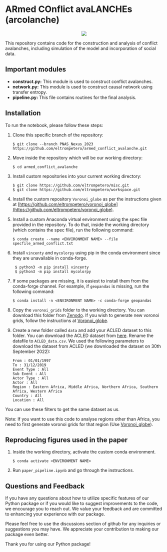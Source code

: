 # ARmed COnflict avaLANCHEs (arcolanche)

<p align="center">
  <img src="https://github.com/eltrompetero/armed_conflict_avalanche/blob/PNAS_Nexus_2023/avalanches_dt32_dx320_gridix3.gif" />
</p>

This repository contains code for the construction and analysis of conflict avalanches, including simulation of the model and incorporation of social data.

## Important modules

- **construct.py:** This module is used to construct conflict avalanches.
- **network.py:** This module is used to construct causal network using transfer entropy.
- **pipeline.py:** This file contains routines for the final analysis.

## Installation

To run the notebook, please follow these steps:

1. Clone this specific branch of the repository:

    ```
    $ git clone --branch PNAS_Nexus_2023 https://github.com/eltrompetero/armed_conflict_avalanche.git
    ```

2. Move inside the repository which will be our working directory:

    ```
    $ cd armed_conflict_avalanche
    ```

3. Install custom repositories into your current working directory:

    ```
    $ git clone https://github.com/eltrompetero/misc.git
    $ git clone https://github.com/eltrompetero/workspace.git
    ```

4. Install the custom repository `Voronoi_globe` as per the instructions given at [https://github.com/eltrompetero/voronoi_globe](https://github.com/eltrompetero/voronoi_globe).

5. Install a custom Anaconda virtual environment using the spec file provided in the repository. To do that, inside the working directory (which contains the spec file), run the following command:

    ```
    $ conda create --name <ENVIRONMENT NAME> --file specfile_armed_conflict.txt
    ```
6. Install `vincenty` and `mycolorpy` using pip in the conda environment since they are unavailable in conda-forge.
   ```
    $ python3 -m pip install vincenty
    $ python3 -m pip install mycolorpy
   ```
   
8. If some packages are missing, it is easiest to install them from the conda-forge channel. For example, if `geopandas` is missing, run the following command:

    ```
    $ conda install -n <ENVIRONMENT NAME> -c conda-forge geopandas
    ```

9. Copy the `voronoi_grids` folder to the working directory. You can download this folder from [Zenodo](https://doi.org/10.5281/zenodo.8117567). If you wish to generate new voronoi grids, follow the instructions at [Voronoi_globe](https://github.com/eltrompetero/voronoi_globe).

10. Create a new folder called `data` and add your ACLED dataset to this folder. You can download the ACLED dataset from [here](https://acleddata.com/data-export-tool/). Rename the datafile to `ACLED_data.csv`. We used the following parameters to download the dataset from ACLED (we downloaded the dataset on 30th September 2022): 
    ```
    From : 01/01/1997
    To : 31/12/2019
    Event Type : All
    Sub Event : All
    Actor Type : All
    Actor : All
    Region : Eastern Africa, Middle Africa, Northern Africa, Southern Africa, Western Africa
    Country : All
    Location : All
    ```
You can use these filters to get the same dataset as us.

Note: If you want to use this code to analyse regions other than Africa, you need to first generate voronoi grids for that region (Use [Voronoi_globe](https://github.com/eltrompetero/voronoi_globe)).

<!--
## Testing the installation

1. Inside the working directory, activate the custom conda environment:
    ```
    $ conda activate <ENVIRONMENT NAME>
    ```
2. Run `installation_test.ipynb` and go through the instructions.
-->

## Reproducing figures used in the paper

1. Inside the working directory, activate the custom conda environment.
    ```
    $ conda activate <ENVIRONMENT NAME>
    ```
2. Run `paper_pipeline.ipynb` and go through the instructions.


## Questions and Feedback

If you have any questions about how to utilize specific features of our Python package or if you would like to suggest improvements to the code, we encourage you to reach out. We value your feedback and are committed to enhancing your experience with our package.

Please feel free to use the discussions section of github for any inquiries or suggestions you may have. We appreciate your contribution to making our package even better.

Thank you for using our Python package!

